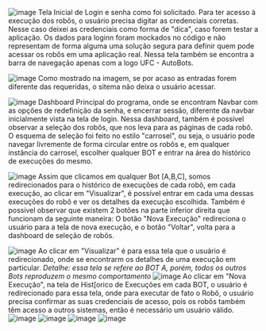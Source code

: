 ![image](https://github.com/en20/UFC-AutoBots/assets/101259278/abee8e28-0409-4ef9-ae77-4be8dd602ccd)
Tela Inicial de Login e senha como foi solicitado. Para ter acesso à execução dos robôs, o usuário precisa digitar as credenciais corretas. Nesse caso deixei as credenciais como forma de "dica", caso forem testar a aplicação. Os dados para loginn foram mockados no código e não representam de forma alguma uma solução segura para definir quem pode acessar os robôs em uma aplicação real. Nessa tela também se encontra a barra de navegação apenas com a logo UFC - AutoBots.



![image](https://github.com/en20/UFC-AutoBots/assets/101259278/2e46c2e4-3536-4b54-a377-effdc901b7fe)
Como mostrado na imagem, se por acaso as entradas forem diferente das requeridas, o sitema não deixa o usuário acessar.



![image](https://github.com/en20/UFC-AutoBots/assets/101259278/17543587-dea2-4192-8f3f-108c199e59f8)
Dashboard Principal do programa, onde se encontram Navbar com as opções de redefinição da senha, e encerrar sessão, diferente da navbar inicialmente vista na tela de login. Nessa dashboard, também é possível observar a seleção dos robôs, que nos leva para as páginas de cada robô. O esquema de seleção foi feito no estilo "carrosel", ou seja, o usuário pode navegar livremente de forma circular entre os robôs e, em qualquer instância do carrosel, escolher qualquer BOT e entrar na área do histórico de execuções do mesmo.



![image](https://github.com/en20/UFC-AutoBots/assets/101259278/0c5cef1b-40f6-434f-945b-2258ec44402f)
Assim que clicamos em qualquer Bot [A,B,C], somos redirecionados para o histórico de execuções de cada robô, em cada execução, ao clicar em "Visualizar", é possível entrar em cada uma dessas execuções do robô e ver os detalhes da execução escolhida. Também é possivel observar que existem 2 botões na parte inferior direita que funcionam da seguinte maneira: O botão "Nova Execução" redireciona o usuário para a tela de nova execução, e o botão "Voltar", volta para a dashboard de seleção de robôs.

![image](https://github.com/en20/UFC-AutoBots/assets/101259278/f85d7ac7-53ca-41be-b4ae-dd13c66eb7fa)
Ao clicar em "Visualizar" é para essa tela que o usuário é redirecionado, onde se encontrarm os detalhes de uma execução em particular. *Detalhe: essa tela se refere ao BOT A, porém, todos os outros Bots reproduzem o mesmo comportamento*
![image](https://github.com/en20/UFC-AutoBots/assets/101259278/5d0269d3-f8b4-4ecc-9ec5-868831dfb245)
Ao clicar em "Nova Execução", na tela de Hist[orico de Execuções em cada BOT, o usuário é redirecionado para essa tela, onde para executar de fato o Robô, o usuário precisa confirmar as suas credenciais de acesso, pois os robôs também têm acesso a outros sistemas, então é necessário um usuário válido.
![image](https://github.com/en20/UFC-AutoBots/assets/101259278/9ce89e4c-ae48-4e64-99b1-52b874ffcb25)
![image](https://github.com/en20/UFC-AutoBots/assets/101259278/625fd3bc-9586-483e-84e3-422dabeccb98)
![image](https://github.com/en20/UFC-AutoBots/assets/101259278/c7787fc5-276c-4e7f-8daa-dcc5c7d72d79)
![image](https://github.com/en20/UFC-AutoBots/assets/101259278/5d8c3fe7-025b-4d45-b05f-1b699f5d17b3)










